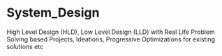 # System_Design
High Level Design (HLD), Low Level Design (LLD) with Real Life Problem Solving based Projects, Ideations, Progressive Optimizations for existing solutions etc
